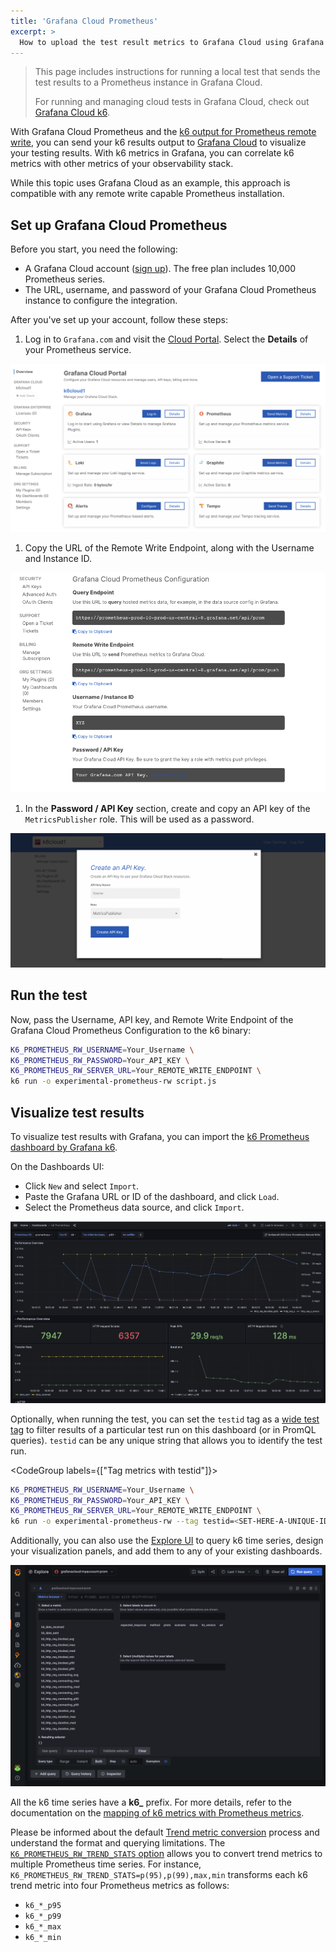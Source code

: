 ```yaml
---
title: 'Grafana Cloud Prometheus'
excerpt: >
  How to upload the test result metrics to Grafana Cloud using Grafana Cloud Prometheus and the k6 output for Prometheus remote write'
---
```


<Blockquote mod="attention" title="">

This page includes instructions for running a local test that sends the test results to a Prometheus instance in Grafana Cloud.

For running and managing cloud tests in Grafana Cloud, check out [Grafana Cloud k6](https://grafana.com/docs/grafana-cloud/k6/).

</Blockquote>


With Grafana Cloud Prometheus and the [k6 output for Prometheus remote write](/results-output/real-time/prometheus-remote-write), you can send your k6 results output to [Grafana Cloud](https://grafana.com/products/cloud) to visualize your testing results.
With k6 metrics in Grafana, you can correlate k6 metrics with other metrics of your observability stack.

While this topic uses Grafana Cloud as an example, this approach is compatible with any remote write capable Prometheus installation.



## Set up Grafana Cloud Prometheus

Before you start, you need the following:
- A Grafana Cloud account ([sign up](https://grafana.com/products/cloud/)).
The free plan includes 10,000 Prometheus series.
- The URL, username, and password of your Grafana Cloud Prometheus instance to configure the integration. 

After you've set up your account, follow these steps:

1. Log in to `Grafana.com` and visit the [Cloud Portal](https://grafana.com/docs/grafana-cloud/fundamentals/cloud-portal/).
Select the **Details** of your Prometheus service.

  ![Grafana Cloud Portal](./images/GrafanaCloud/grafana_cloud_portal.png)

1. Copy the URL of the Remote Write Endpoint, along with the Username and Instance ID. 

  ![Grafana Cloud Prometheus Configuration](./images/GrafanaCloud/grafana_cloud_prometheus_configuration.png)

1. In the **Password / API Key** section, create and copy an API key of the `MetricsPublisher` role. This will be used as a password.

![Create API Key](./images/GrafanaCloud/grafana_cloud_create_api_key_metrics_publisher.png)

## Run the test

Now, pass the Username, API key, and Remote Write Endpoint of the Grafana Cloud Prometheus Configuration to the k6 binary:

```bash
K6_PROMETHEUS_RW_USERNAME=Your_Username \
K6_PROMETHEUS_RW_PASSWORD=Your_API_KEY \
K6_PROMETHEUS_RW_SERVER_URL=Your_REMOTE_WRITE_ENDPOINT \
k6 run -o experimental-prometheus-rw script.js
```

## Visualize test results 

To visualize test results with Grafana, you can import the [k6 Prometheus dashboard by Grafana k6](https://grafana.com/grafana/dashboards/19665-k6-prometheus/).

On the Dashboards UI:

- Click `New` and select `Import`.
- Paste the Grafana URL or ID of the dashboard, and click `Load`.
- Select the Prometheus data source, and click `Import`.

![k6 Prometheus Dashboard](./images/Prometheus/k6-prometheus-dashboard-part1.png)

Optionally, when running the test, you can set the `testid` tag as a [wide test tag](https://k6.io/docs/using-k6/tags-and-groups/#test-wide-tags) to filter results of a particular test run on this dashboard (or in PromQL queries). `testid` can be any unique string that allows you to identify the test run. 

<CodeGroup labels={["Tag metrics with testid"]}>

```bash
K6_PROMETHEUS_RW_USERNAME=Your_Username \
K6_PROMETHEUS_RW_PASSWORD=Your_API_KEY \
K6_PROMETHEUS_RW_SERVER_URL=Your_REMOTE_WRITE_ENDPOINT \
k6 run -o experimental-prometheus-rw --tag testid=<SET-HERE-A-UNIQUE-ID> script.js
```

</CodeGroup>

Additionally, you can also use the [Explore UI](https://grafana.com/docs/grafana/latest/explore/) to query k6 time series, design your visualization panels, and add them to any of your existing dashboards.

![Explore k6 metrics in Grafana Cloud](./images/GrafanaCloud/grafana_cloud_explore_k6_metrics_from_extension.png)

All the k6 time series have a **k6_** prefix. 
For more details, refer to the documentation on the [mapping of k6 metrics with Prometheus metrics](/results-output/real-time/prometheus-remote-write/#metrics-mapping). 

Please be informed about the default [Trend metric conversion](/results-output/real-time/prometheus-remote-write/#trend-metric-conversions) process and understand the format and querying limitations. The [`K6_PROMETHEUS_RW_TREND_STATS` option](/results-output/real-time/prometheus-remote-write/#options) allows you to convert trend metrics to multiple Prometheus time series. For instance, `K6_PROMETHEUS_RW_TREND_STATS=p(95),p(99),max,min` transforms each k6 trend metric into four Prometheus metrics as follows:

- `k6_*_p95`
- `k6_*_p99`
- `k6_*_max`
- `k6_*_min`

